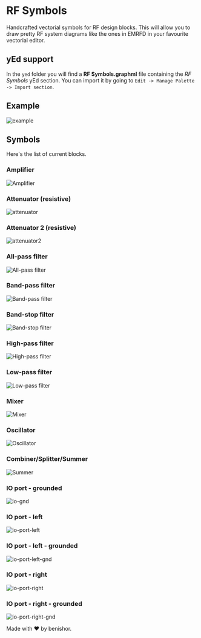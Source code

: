 # RF Symbols
Handcrafted vectorial symbols for RF design blocks. This will allow you to draw pretty RF system diagrams like the ones in EMRFD in your favourite vectorial editor.

## yEd support
In the `yed` folder you will find a **RF Symbols.graphml** file containing the _RF Symbols_ yEd section. You can import it by going to `Edit -> Manage Palette -> Import section`.

## Example
![example](https://cdn.rawgit.com/benishor/rf-symbols/master/examples/emrfd_5.35.svg)

## Symbols
Here's the list of current blocks.

### Amplifier
![Amplifier](https://cdn.rawgit.com/benishor/rf-symbols/master/svg/amp.svg)

### Attenuator (resistive)
![attenuator](https://cdn.rawgit.com/benishor/rf-symbols/master/svg/attenuator.svg)

### Attenuator 2 (resistive)
![attenuator2](https://cdn.rawgit.com/benishor/rf-symbols/master/svg/attenuator2.svg)

### All-pass filter
![All-pass filter](https://cdn.rawgit.com/benishor/rf-symbols/master/svg/apf.svg)

### Band-pass filter
![Band-pass filter](https://cdn.rawgit.com/benishor/rf-symbols/master/svg/bpf.svg)

### Band-stop filter
![Band-stop filter](https://cdn.rawgit.com/benishor/rf-symbols/master/svg/bsf.svg)

### High-pass filter
![High-pass filter](https://cdn.rawgit.com/benishor/rf-symbols/master/svg/hpf.svg)

### Low-pass filter
![Low-pass filter](https://cdn.rawgit.com/benishor/rf-symbols/master/svg/lpf.svg)

### Mixer
![Mixer](https://cdn.rawgit.com/benishor/rf-symbols/master/svg/mixer.svg)

### Oscillator
![Oscillator](https://cdn.rawgit.com/benishor/rf-symbols/master/svg/osc.svg)

### Combiner/Splitter/Summer
![Summer](https://cdn.rawgit.com/benishor/rf-symbols/master/svg/summer.svg)

### IO port - grounded
![io-gnd](https://cdn.rawgit.com/benishor/rf-symbols/master/svg/io-gnd.svg)

### IO port - left
![io-port-left](https://cdn.rawgit.com/benishor/rf-symbols/master/svg/io-left.svg)

### IO port - left - grounded
![io-port-left-gnd](https://cdn.rawgit.com/benishor/rf-symbols/master/svg/io-left-gnd.svg)

### IO port - right
![io-port-right](https://cdn.rawgit.com/benishor/rf-symbols/master/svg/io-right.svg)

### IO port - right - grounded
![io-port-right-gnd](https://cdn.rawgit.com/benishor/rf-symbols/master/svg/io-right-gnd.svg)


Made with :heart: by benishor.
